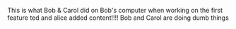 This is what Bob & Carol did on Bob's computer when working on the first feature
ted and alice added content!!!!
Bob and Carol are doing dumb things
